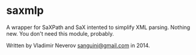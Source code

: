 saxmlp
======

A wrapper for SaXPath and SaX intented to simplify XML parsing. Nothing new. You don't need this module, probably.

Written by Vladimir Neverov <sanguini@gmail.com> in 2014.

